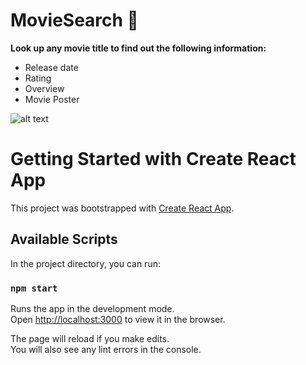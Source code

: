 # MovieSearch :movie_camera:
**Look up any movie title to find out the following information:**
- Release date
- Rating
- Overview
- Movie Poster

![alt text](https://media.giphy.com/media/Ns3M1XxUkhY5AjZrFV/giphy.gif)

# Getting Started with Create React App

This project was bootstrapped with [Create React App](https://github.com/facebook/create-react-app).

## Available Scripts

In the project directory, you can run:

### `npm start`

Runs the app in the development mode.\
Open [http://localhost:3000](http://localhost:3000) to view it in the browser.

The page will reload if you make edits.\
You will also see any lint errors in the console.

